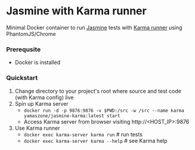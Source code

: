 # Jasmine with Karma runner
Minimal Docker container to run [Jasmine](https://jasmine.github.io/) tests with [Karma runner](https://github.com/karma-runner/karma) using PhantomJS/Chrome

### Prerequsite
- Docker is installed

### Quickstart
1. Change directory to your project's root where source and test code (with Karma config) live
2. Spin up Karma server
    - `docker run -d -p 9876:9876 -v $PWD:/src -w /src --name karma yamaszone/jasmine-karma:latest start`
    - Access Karma server from browser visiting http://<HOST_IP>:9876
3. Use Karma runner
    - `docker exec karma-server karma run` # run tests
    - `docker exec karma-server karma --help` # see Karma help

